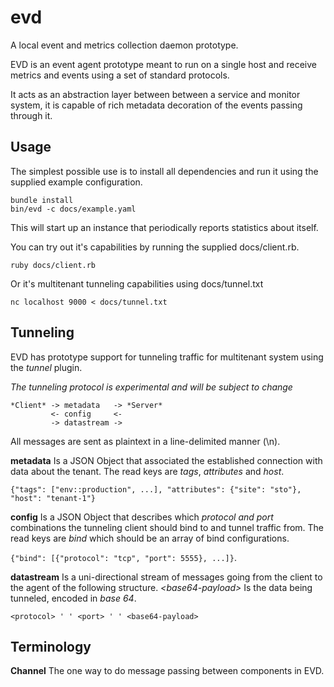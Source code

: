 # evd

A local event and metrics collection daemon prototype.

EVD is an event agent prototype meant to run on a single host and receive
metrics and events using a set of standard protocols.

It acts as an abstraction layer between between a service and monitor system,
it is capable of rich metadata decoration of the events passing through it.

## Usage

The simplest possible use is to install all dependencies and run it using the
supplied example configuration.

```
bundle install
bin/evd -c docs/example.yaml
```

This will start up an instance that periodically reports statistics about
itself.

You can try out it's capabilities by running the supplied docs/client.rb.

```
ruby docs/client.rb
```

Or it's multitenant tunneling capabilities using docs/tunnel.txt

```
nc localhost 9000 < docs/tunnel.txt
```

## Tunneling

EVD has prototype support for tunneling traffic for multitenant system using
the *tunnel* plugin.

*The tunneling protocol is experimental and will be subject to change*

```
*Client* -> metadata   -> *Server*
         <- config     <-
         -> datastream ->
```

All messages are sent as plaintext in a line-delimited manner (\n).

**metadata** Is a JSON Object that associated the established connection with
data about the tenant.
The read keys are *tags*, *attributes* and *host*.

```{"tags": ["env::production", ...], "attributes": {"site": "sto"}, "host": "tenant-1"}```

**config** Is a JSON Object that describes which *protocol and port* combinations
the tunneling client should bind to and tunnel traffic from.
The read keys are *bind* which should be an array of bind configurations.

```{"bind": [{"protocol": "tcp", "port": 5555}, ...]}```.

**datastream** Is a uni-directional stream of messages going from the client to
the agent of the following structure.
*&lt;base64-payload&gt;* Is the data being tunneled, encoded in *base 64*.

```<protocol> ' ' <port> ' ' <base64-payload>```

## Terminology

**Channel** The one way to do message passing between components in EVD.
